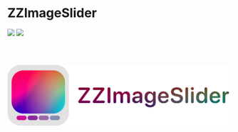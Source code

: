 # ZZImageSlider
![](https://img.shields.io/github/license/zzmasoud/zzimageslider)
![](https://img.shields.io/badge/Swift-v5-orange)

<br />
<br />
<p align="center">
  <img src="Assets/logo-transparent-bg.png" />
</p>
<br />